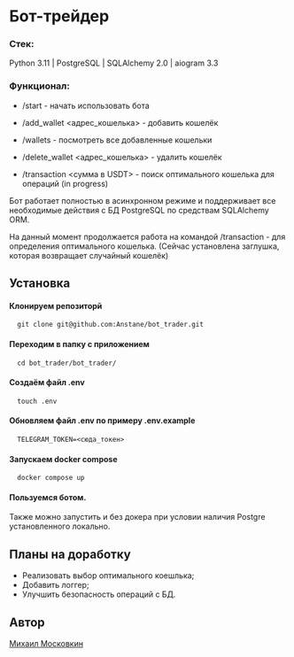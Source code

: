 # Бот-трейдер

### Стек:

Python 3.11 | PostgreSQL | SQLAlchemy 2.0 | aiogram 3.3

### Функционал:

- /start - начать использовать бота
- /add_wallet <адрес_кошелька> - добавить кошелёк
- /wallets - посмотреть все добавленные кошельки
- /delete_wallet <адрес_кошелька> - удалить кошелёк

- /transaction <сумма в USDT> - поиск оптимального кошелька для операций (in progress)

Бот работает полностью в асинхронном режиме и поддерживает все необходимые действия с БД PostgreSQL по средствам SQLAlchemy ORM.

На данный момент продолжается работа на командой /transaction - для определения оптимального кошелька. (Сейчас установлена заглушка, которая возвращает случайный кошелёк)

## Установка

#### Клонируем репозиторй
```
  git clone git@github.com:Anstane/bot_trader.git
```

#### Переходим в папку с приложением
```
  cd bot_trader/bot_trader/
```

#### Создаём файл .env

```
  touch .env
```

#### Обновляем файл .env по примеру .env.example

```
  TELEGRAM_TOKEN=<сюда_токен>
```

#### Запускаем docker compose
```
  docker compose up
```

#### Пользуемся ботом.

Также можно запустить и без докера <python bot.py> при условии наличия Postgre установленного локально.

## Планы на доработку

- Реализовать выбор оптимального коешлька;
- Добавить логгер;
- Улучшить безопасность операций с БД.


## Автор

[Михаил Московкин](https://github.com/Anstane)
